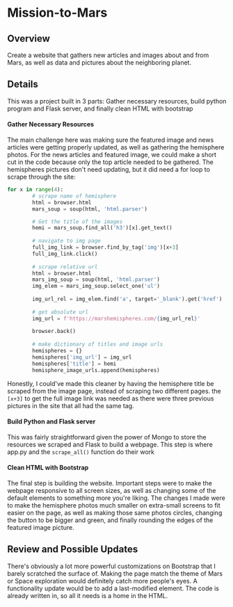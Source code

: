 # Mission-to-Mars
## Overview
Create a website that gathers new articles and images about and from Mars, as well as data and pictures about the neighboring planet.
## Details
This was a project built in 3 parts: Gather necessary resources, build python program and Flask server, and finally clean HTML with bootstrap
#### Gather Necessary Resources
The main challenge here was making sure the featured image and news articles were getting properly updated, as well as gathering the hemisphere photos. For the news articles and featured image, we could make a short cut in the code because only the top article needed to be gathered. The hemispheres pictures don't need updating, but it did need a for loop to scrape through the site:
```python
for x in range(4):
        # scrape name of hemisphere
        html = browser.html
        mars_soup = soup(html, 'html.parser')

        # Get the title of the images
        hemi = mars_soup.find_all('h3')[x].get_text()
            
        # navigate to img page
        full_img_link = browser.find_by_tag('img')[x+3]
        full_img_link.click()
    
        # scrape relative url
        html = browser.html
        mars_img_soup = soup(html, 'html.parser')
        img_elem = mars_img_soup.select_one('ul')
    
        img_url_rel = img_elem.find('a', target='_blank').get('href')
        
        # get absolute url
        img_url = f'https://marshemispheres.com/{img_url_rel}'
        
        browser.back()
    
        # make dictionary of titles and image urls
        hemispheres = {}
        hemispheres['img_url'] = img_url
        hemispheres['title'] = hemi
        hemisphere_image_urls.append(hemispheres)
```
Honestly, I could've made this cleaner by having the hemisphere title be scraped from the image page, instead of scraping two different pages. the `[x+3]` to get the full image link was needed as there were three previous pictures in the site that all had the same tag.
#### Build Python and Flask server
This was fairly straightforward given the power of Mongo to store the resources we scraped and Flask to build a webpage. This step is where app.py and the `scrape_all()` function do their work
#### Clean HTML with Bootstrap
The final step is building the website. Important steps were to make the webpage responsive to all screen sizes, as well as changing some of the default elements to something more you're liking. The changes I made were to make the hemisphere photos much smaller on extra-small screens to fit easier on the page, as well as making those same photos circles, changing the button to be bigger and green, and finally rounding the edges of the featured image picture.
## Review and Possible Updates
There's obviously a lot more powerful customizations on Bootstrap that I barely scratched the surface of. Making the page match the theme of Mars or Space exploration would definitely catch more people's eyes. A functionality update would be to add a last-modified element. The code is already written in, so all it needs is a home in the HTML.

